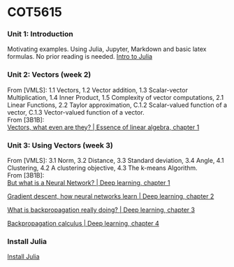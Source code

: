 # COT5615
### Unit 1: Introduction
Motivating examples. Using Julia, Jupyter, Markdown and basic latex formulas. No prior reading is needed.
[Intro to Julia](https://www.youtube.com/watch?v=8h8rQyEpiZA)

### Unit 2: Vectors (week 2)
From [VMLS]: 1.1 Vectors, 1.2 Vector addition, 1.3 Scalar-vector Multiplication, 1.4 Inner Product, 1.5 Complexity of vector computations, 2.1 Linear Functions, 2.2 Taylor approximation, C.1.2 Scalar-valued function of a vector, C.1.3 Vector-valued function of a vector.  
From [3B1B]:  
[Vectors, what even are they? | Essence of linear algebra, chapter 1](https://www.youtube.com/watch?v=fNk_zzaMoSs)

### Unit 3: Using Vectors (week 3)
From [VMLS]: 3.1 Norm, 3.2 Distance, 3.3 Standard deviation, 3.4 Angle, 4.1 Clustering, 4.2 A clustering objective, 4.3 The k-means Algorithm.  
From [3B1B]:  
[But what is a Neural Network? | Deep learning, chapter 1](https://www.youtube.com/watch?v=aircAruvnKk) 

[Gradient descent, how neural networks learn | Deep learning, chapter 2](https://www.youtube.com/watch?v=IHZwWFHWa-w) 

[What is backpropagation really doing? | Deep learning, chapter 3](https://www.youtube.com/watch?v=Ilg3gGewQ5U) 

[Backpropagation calculus | Deep learning, chapter 4](https://www.youtube.com/watch?v=tIeHLnjs5U8)

### Install Julia
[Install Julia](https://www.youtube.com/watch?v=oyx8M1yoboY)
